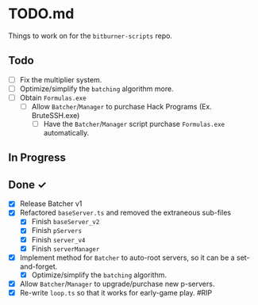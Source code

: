 # TODO.md

Things to work on for the `bitburner-scripts` repo.

## Todo

- [ ] Fix the multiplier system.
- [ ] Optimize/simplify the `batching` algorithm more.
- [ ] Obtain `Formulas.exe`
  - [ ] Allow `Batcher`/`Manager` to purchase Hack Programs (Ex. BruteSSH.exe)
    - [ ] Have the `Batcher`/`Manager` script purchase `Formulas.exe` automatically.

## In Progress

## Done ✓

- [x] Release Batcher v1
- [x] Refactored `baseServer.ts` and removed the extraneous sub-files
  - [x] Finish `baseServer_v2`
  - [x] Finish `pServers`
  - [x] Finish `server_v4`
  - [x] Finish `serverManager`
- [x] Implement method for `Batcher` to auto-root servers, so it can be a set-and-forget.
  - [x] Optimize/simplify the `batching` algorithm.
- [x] Allow `Batcher`/`Manager` to upgrade/purchase new p-servers.
- [x] Re-write `loop.ts` so that it works for early-game play. #RIP
